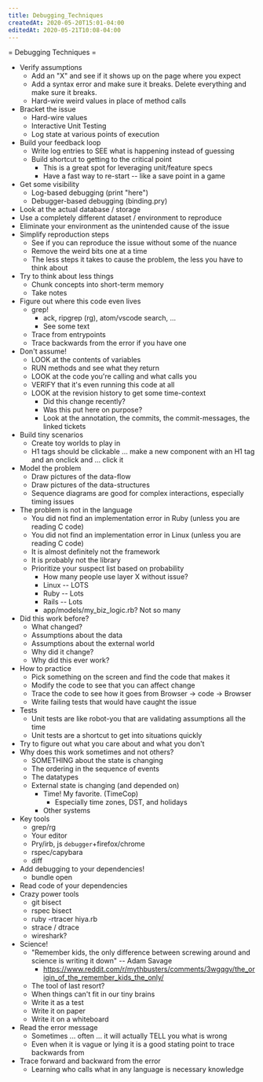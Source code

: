 ```yaml
---
title: Debugging_Techniques
createdAt: 2020-05-20T15:01-04:00
editedAt: 2020-05-21T10:08-04:00
---
```


= Debugging Techniques =

* Verify assumptions
  * Add an "X" and see if it shows up on the page where you expect
  * Add a syntax error and make sure it breaks. Delete everything and make sure it breaks.
  * Hard-wire weird values in place of method calls
* Bracket the issue
  * Hard-wire values
  * Interactive Unit Testing
  * Log state at various points of execution
* Build your feedback loop
  * Write log entries to SEE what is happening instead of guessing
  * Build shortcut to getting to the critical point
    * This is a great spot for leveraging unit/feature specs
    * Have a fast way to re-start -- like a save point in a game
* Get some visibility
  * Log-based debugging (print "here")
  * Debugger-based debugging (binding.pry)
* Look at the actual database / storage
* Use a completely different dataset / environment to reproduce
* Eliminate your environment as the unintended cause of the issue
* Simplify reproduction steps
  * See if you can reproduce the issue without some of the nuance
  * Remove the weird bits one at a time
  * The less steps it takes to cause the problem, the less you have to think about
* Try to think about less things
  * Chunk concepts into short-term memory
  * Take notes
* Figure out where this code even lives
  * grep!
    * ack, ripgrep (rg), atom/vscode search, ...
    * See some text
  * Trace from entrypoints
  * Trace backwards from the error if you have one
* Don't assume!
  * LOOK at the contents of variables
  * RUN methods and see what they return
  * LOOK at the code you're calling and what calls you
  * VERIFY that it's even running this code at all
  * LOOK at the revision history to get some time-context
    * Did this change recently?
    * Was this put here on purpose?
    * Look at the annotation, the commits, the commit-messages, the linked tickets
* Build tiny scenarios
  * Create toy worlds to play in
  * H1 tags should be clickable ... make a new component with an H1 tag and an onclick and ... click it
* Model the problem
  * Draw pictures of the data-flow
  * Draw pictures of the data-structures
  * Sequence diagrams are good for complex interactions, especially timing issues
* The problem is not in the language
  * You did not find an implementation error in Ruby (unless you are reading C code)
  * You did not find an implementation error in Linux (unless you are reading C code)
  * It is almost definitely not the framework
  * It is probably not the library
  * Prioritize your suspect list based on probability
    * How many people use layer X without issue?
    * Linux -- LOTS
    * Ruby -- Lots
    * Rails -- Lots
    * app/models/my_biz_logic.rb? Not so many
* Did this work before?
  * What changed?
  * Assumptions about the data
  * Assumptions about the external world
  * Why did it change?
  * Why did this ever work?
* How to practice
  * Pick something on the screen and find the code that makes it
  * Modify the code to see that you can affect change
  * Trace the code to see how it goes from Browser -> code -> Browser
  * Write failing tests that would have caught the issue
* Tests
  * Unit tests are like robot-you that are validating assumptions all the time
  * Unit tests are a shortcut to get into situations quickly
* Try to figure out what you care about and what you don't
* Why does this work sometimes and not others?
  * SOMETHING about the state is changing
  * The ordering in the sequence of events
  * The datatypes
  * External state is changing (and depended on)
    * Time! My favorite. (TimeCop)
      * Especially time zones, DST, and holidays
    * Other systems
* Key tools
  * grep/rg
  * Your editor
  * Pry/irb, js `debugger`+firefox/chrome
  * rspec/capybara
  * diff
* Add debugging to your dependencies!
  * bundle open
* Read code of your dependencies
* Crazy power tools
  * git bisect
  * rspec bisect
  * ruby -rtracer hiya.rb
  * strace / dtrace
  * wireshark?
* Science!
  * "Remember kids, the only difference between screwing around and science is writing it down" -- Adam Savage
    * https://www.reddit.com/r/mythbusters/comments/3wgqgv/the_origin_of_the_remember_kids_the_only/
  * The tool of last resort?
  * When things can't fit in our tiny brains
  * Write it as a test
  * Write it on paper
  * Write it on a whiteboard
* Read the error message
  * Sometimes ... often ... it will actually TELL you what is wrong
  * Even when it is vague or lying it is a good stating point to trace backwards from
* Trace forward and backward from the error
  * Learning who calls what in any language is necessary knowledge

